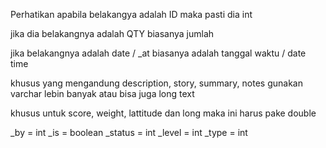 Perhatikan apabila belakangya adalah ID maka pasti dia int

jika dia belakangnya adalah QTY biasanya jumlah

jika belakangnya adalah date / \_at biasanya adalah tanggal waktu / date time

khusus yang mengandung description, story, summary, notes gunakan varchar lebin banyak atau bisa juga long text

khusus untuk score, weight, lattitude dan long maka ini harus pake double

\_by = int
\_is = boolean
\_status = int
\_level = int
\_type = int
